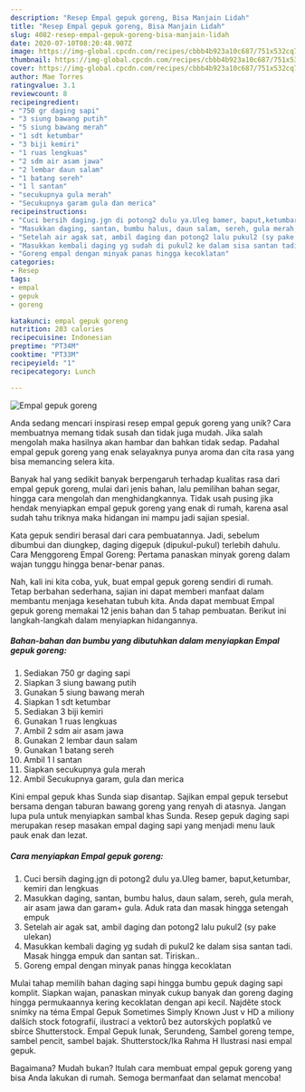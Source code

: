 ```yaml
---
description: "Resep Empal gepuk goreng, Bisa Manjain Lidah"
title: "Resep Empal gepuk goreng, Bisa Manjain Lidah"
slug: 4082-resep-empal-gepuk-goreng-bisa-manjain-lidah
date: 2020-07-10T08:20:48.907Z
image: https://img-global.cpcdn.com/recipes/cbbb4b923a10c687/751x532cq70/empal-gepuk-goreng-foto-resep-utama.jpg
thumbnail: https://img-global.cpcdn.com/recipes/cbbb4b923a10c687/751x532cq70/empal-gepuk-goreng-foto-resep-utama.jpg
cover: https://img-global.cpcdn.com/recipes/cbbb4b923a10c687/751x532cq70/empal-gepuk-goreng-foto-resep-utama.jpg
author: Mae Torres
ratingvalue: 3.1
reviewcount: 8
recipeingredient:
- "750 gr daging sapi"
- "3 siung bawang putih"
- "5 siung bawang merah"
- "1 sdt ketumbar"
- "3 biji kemiri"
- "1 ruas lengkuas"
- "2 sdm air asam jawa"
- "2 lembar daun salam"
- "1 batang sereh"
- "1 l santan"
- "secukupnya gula merah"
- "Secukupnya garam gula dan merica"
recipeinstructions:
- "Cuci bersih daging.jgn di potong2 dulu ya.Uleg bamer, baput,ketumbar, kemiri dan lengkuas"
- "Masukkan daging, santan, bumbu halus, daun salam, sereh, gula merah, air asam jawa dan garam+ gula. Aduk rata dan masak hingga setengah empuk"
- "Setelah air agak sat, ambil daging dan potong2 lalu pukul2 (sy pake ulekan)"
- "Masukkan kembali daging yg sudah di pukul2 ke dalam sisa santan tadi. Masak hingga empuk dan santan sat. Tiriskan.."
- "Goreng empal dengan minyak panas hingga kecoklatan"
categories:
- Resep
tags:
- empal
- gepuk
- goreng

katakunci: empal gepuk goreng 
nutrition: 203 calories
recipecuisine: Indonesian
preptime: "PT34M"
cooktime: "PT33M"
recipeyield: "1"
recipecategory: Lunch

---
```



![Empal gepuk goreng](https://img-global.cpcdn.com/recipes/cbbb4b923a10c687/751x532cq70/empal-gepuk-goreng-foto-resep-utama.jpg)

Anda sedang mencari inspirasi resep empal gepuk goreng yang unik? Cara membuatnya memang tidak susah dan tidak juga mudah. Jika salah mengolah maka hasilnya akan hambar dan bahkan tidak sedap. Padahal empal gepuk goreng yang enak selayaknya punya aroma dan cita rasa yang bisa memancing selera kita.

Banyak hal yang sedikit banyak berpengaruh terhadap kualitas rasa dari empal gepuk goreng, mulai dari jenis bahan, lalu pemilihan bahan segar, hingga cara mengolah dan menghidangkannya. Tidak usah pusing jika hendak menyiapkan empal gepuk goreng yang enak di rumah, karena asal sudah tahu triknya maka hidangan ini mampu jadi sajian spesial.

Kata gepuk sendiri berasal dari cara pembuatannya. Jadi, sebelum dibumbui dan diungkep, daging digepuk (dipukul-pukul) terlebih dahulu. Cara Menggoreng Empal Goreng: Pertama panaskan minyak goreng dalam wajan tunggu hingga benar-benar panas.


Nah, kali ini kita coba, yuk, buat empal gepuk goreng sendiri di rumah. Tetap berbahan sederhana, sajian ini dapat memberi manfaat dalam membantu menjaga kesehatan tubuh kita. Anda dapat membuat Empal gepuk goreng memakai 12 jenis bahan dan 5 tahap pembuatan. Berikut ini langkah-langkah dalam menyiapkan hidangannya.

<!--inarticleads1-->

##### Bahan-bahan dan bumbu yang dibutuhkan dalam menyiapkan Empal gepuk goreng:

1. Sediakan 750 gr daging sapi
1. Siapkan 3 siung bawang putih
1. Gunakan 5 siung bawang merah
1. Siapkan 1 sdt ketumbar
1. Sediakan 3 biji kemiri
1. Gunakan 1 ruas lengkuas
1. Ambil 2 sdm air asam jawa
1. Gunakan 2 lembar daun salam
1. Gunakan 1 batang sereh
1. Ambil 1 l santan
1. Siapkan secukupnya gula merah
1. Ambil Secukupnya garam, gula dan merica


Kini empal gepuk khas Sunda siap disantap. Sajikan empal gepuk tersebut bersama dengan taburan bawang goreng yang renyah di atasnya. Jangan lupa pula untuk menyiapkan sambal khas Sunda. Resep gepuk daging sapi merupakan resep masakan empal daging sapi yang menjadi menu lauk pauk enak dan lezat. 

<!--inarticleads2-->

##### Cara menyiapkan Empal gepuk goreng:

1. Cuci bersih daging.jgn di potong2 dulu ya.Uleg bamer, baput,ketumbar, kemiri dan lengkuas
1. Masukkan daging, santan, bumbu halus, daun salam, sereh, gula merah, air asam jawa dan garam+ gula. Aduk rata dan masak hingga setengah empuk
1. Setelah air agak sat, ambil daging dan potong2 lalu pukul2 (sy pake ulekan)
1. Masukkan kembali daging yg sudah di pukul2 ke dalam sisa santan tadi. Masak hingga empuk dan santan sat. Tiriskan..
1. Goreng empal dengan minyak panas hingga kecoklatan


Mulai tahap memilih bahan daging sapi hingga bumbu gepuk daging sapi komplit. Siapkan wajan, panaskan minyak cukup banyak dan goreng daging hingga permukaannya kering kecoklatan dengan api kecil. Najděte stock snímky na téma Empal Gepuk Sometimes Simply Known Just v HD a miliony dalších stock fotografií, ilustrací a vektorů bez autorských poplatků ve sbírce Shutterstock. Empal Gepuk lunak, Serundeng, Sambel goreng tempe, sambel pencit, sambel bajak. Shutterstock/Ika Rahma H Ilustrasi nasi empal gepuk. 

Bagaimana? Mudah bukan? Itulah cara membuat empal gepuk goreng yang bisa Anda lakukan di rumah. Semoga bermanfaat dan selamat mencoba!
